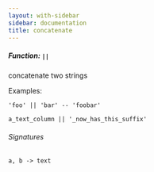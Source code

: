 ```yaml
---
layout: with-sidebar
sidebar: documentation
title: concatenate
---
```


##### Function: `||`
concatenate two strings

  Examples:

    'foo' || 'bar' -- 'foobar'

    a_text_column || '_now_has_this_suffix'

###### Signatures
    a, b -> text

